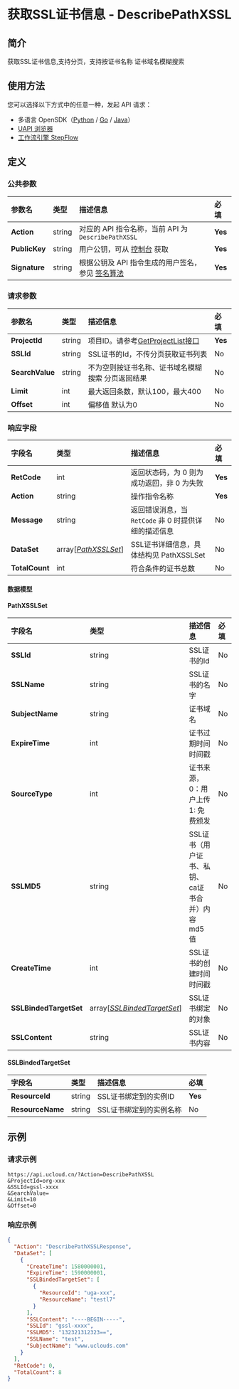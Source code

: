 # 获取SSL证书信息 - DescribePathXSSL

## 简介

获取SSL证书信息,支持分页，支持按证书名称 证书域名模糊搜索





## 使用方法

您可以选择以下方式中的任意一种，发起 API 请求：
- 多语言 OpenSDK（[Python](https://github.com/ucloud/ucloud-sdk-python3) / [Go](https://github.com/ucloud/ucloud-sdk-go) / [Java](https://github.com/ucloud/ucloud-sdk-java)）
- [UAPI 浏览器](https://console.ucloud.cn/uapi/detail?id=DescribePathXSSL)
- [工作流引擎 StepFlow](https://console.ucloud.cn/stepflow/manage/)

## 定义

### 公共参数

| 参数名 | 类型 | 描述信息 | 必填 |
|:---|:---|:---|:---|
| **Action**     | string  | 对应的 API 指令名称，当前 API 为 `DescribePathXSSL`                        | **Yes** |
| **PublicKey**  | string  | 用户公钥，可从 [控制台](https://console.ucloud.cn/uapi/apikey) 获取                                             | **Yes** |
| **Signature**  | string  | 根据公钥及 API 指令生成的用户签名，参见 [签名算法](api/summary/signature.md)  | **Yes** |

### 请求参数

| 参数名 | 类型 | 描述信息 | 必填 |
|:---|:---|:---|:---|
| **ProjectId** | string | 项目ID。请参考[GetProjectList接口](api/summary/get_project_list) |**Yes**|
| **SSLId** | string | SSL证书的Id，不传分页获取证书列表 |No|
| **SearchValue** | string | 不为空则按证书名称、证书域名模糊搜索 分页返回结果 |No|
| **Limit** | int | 最大返回条数，默认100，最大400 |No|
| **Offset** | int | 偏移值 默认为0 |No|

### 响应字段

| 字段名 | 类型 | 描述信息 | 必填 |
|:---|:---|:---|:---|
| **RetCode** | int | 返回状态码，为 0 则为成功返回，非 0 为失败 |**Yes**|
| **Action** | string | 操作指令名称 |**Yes**|
| **Message** | string | 返回错误消息，当 `RetCode` 非 0 时提供详细的描述信息 |No|
| **DataSet** | array[[*PathXSSLSet*](#PathXSSLSet)] | SSL证书详细信息，具体结构见 PathXSSLSet |No|
| **TotalCount** | int | 符合条件的证书总数 |No|

#### 数据模型


#### PathXSSLSet

| 字段名 | 类型 | 描述信息 | 必填 |
|:---|:---|:---|:---|
| **SSLId** | string | SSL证书的Id |No|
| **SSLName** | string | SSL证书的名字 |No|
| **SubjectName** | string | 证书域名 |No|
| **ExpireTime** | int | 证书过期时间 时间戳 |No|
| **SourceType** | int | 证书来源，0：用户上传 1: 免费颁发 |No|
| **SSLMD5** | string | SSL证书（用户证书、私钥、ca证书合并）内容md5值 |No|
| **CreateTime** | int | SSL证书的创建时间 时间戳 |No|
| **SSLBindedTargetSet** | array[[*SSLBindedTargetSet*](#SSLBindedTargetSet)] | SSL证书绑定的对象 |No|
| **SSLContent** | string | SSL证书内容 |No|

#### SSLBindedTargetSet

| 字段名 | 类型 | 描述信息 | 必填 |
|:---|:---|:---|:---|
| **ResourceId** | string | SSL证书绑定到的实例ID |**Yes**|
| **ResourceName** | string | SSL证书绑定到的实例名称 |No|

## 示例

### 请求示例
    
```
https://api.ucloud.cn/?Action=DescribePathXSSL
&ProjectId=org-xxx
&SSLId=gssl-xxxx
&SearchValue=
&Limit=10
&Offset=0
```

### 响应示例
    
```json
{
  "Action": "DescribePathXSSLResponse",
  "DataSet": [
    {
      "CreateTime": 1580000001,
      "ExpireTime": 1590000001,
      "SSLBindedTargetSet": [
        {
          "ResourceId": "uga-xxx",
          "ResourceName": "testl7"
        }
      ],
      "SSLContent": "----BEGIN-----",
      "SSLId": "gssl-xxxx",
      "SSLMD5": "132321312323==",
      "SSLName": "test",
      "SubjectName": "www.uclouds.com"
    }
  ],
  "RetCode": 0,
  "TotalCount": 8
}
```





